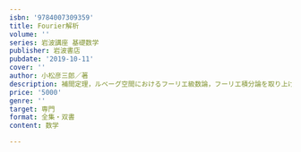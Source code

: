 ```yaml
---
isbn: '9784007309359'
title: Fourier解析
volume: ''
series: 岩波講座 基礎数学
publisher: 岩波書店
pubdate: '2019-10-11'
cover: ''
author: 小松彦三郎／著
description: 補間定理，ルベーグ空間におけるフーリエ級数論，フーリエ積分論を取り上げ，主要な結果を現代的に再構成．
price: '5000'
genre: ''
target: 専門
format: 全集・双書
content: 数学

---
```

